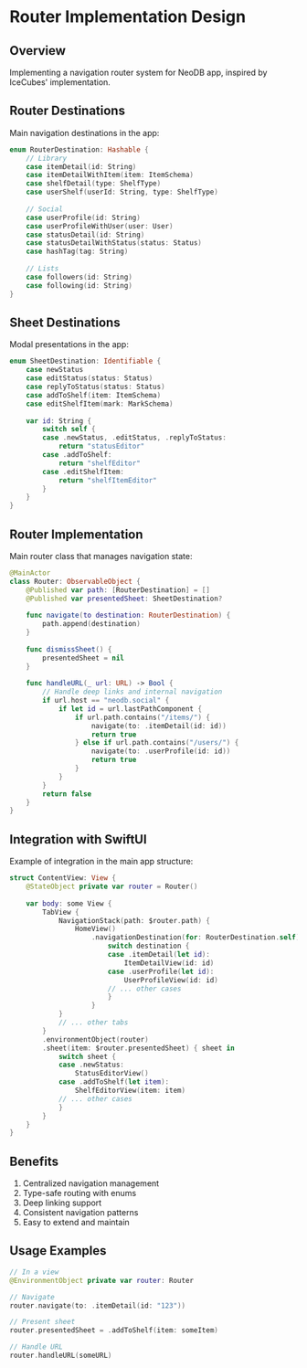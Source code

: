 # Router Implementation Design

## Overview
Implementing a navigation router system for NeoDB app, inspired by IceCubes' implementation.

## Router Destinations
Main navigation destinations in the app:

```swift
enum RouterDestination: Hashable {
    // Library
    case itemDetail(id: String)
    case itemDetailWithItem(item: ItemSchema)
    case shelfDetail(type: ShelfType)
    case userShelf(userId: String, type: ShelfType)
    
    // Social
    case userProfile(id: String)
    case userProfileWithUser(user: User)
    case statusDetail(id: String)
    case statusDetailWithStatus(status: Status)
    case hashTag(tag: String)
    
    // Lists
    case followers(id: String)
    case following(id: String)
}
```

## Sheet Destinations
Modal presentations in the app:

```swift
enum SheetDestination: Identifiable {
    case newStatus
    case editStatus(status: Status)
    case replyToStatus(status: Status)
    case addToShelf(item: ItemSchema)
    case editShelfItem(mark: MarkSchema)
    
    var id: String {
        switch self {
        case .newStatus, .editStatus, .replyToStatus:
            return "statusEditor"
        case .addToShelf:
            return "shelfEditor"
        case .editShelfItem:
            return "shelfItemEditor"
        }
    }
}
```

## Router Implementation
Main router class that manages navigation state:

```swift
@MainActor
class Router: ObservableObject {
    @Published var path: [RouterDestination] = []
    @Published var presentedSheet: SheetDestination?
    
    func navigate(to destination: RouterDestination) {
        path.append(destination)
    }
    
    func dismissSheet() {
        presentedSheet = nil
    }
    
    func handleURL(_ url: URL) -> Bool {
        // Handle deep links and internal navigation
        if url.host == "neodb.social" {
            if let id = url.lastPathComponent {
                if url.path.contains("/items/") {
                    navigate(to: .itemDetail(id: id))
                    return true
                } else if url.path.contains("/users/") {
                    navigate(to: .userProfile(id: id))
                    return true
                }
            }
        }
        return false
    }
}
```

## Integration with SwiftUI
Example of integration in the main app structure:

```swift
struct ContentView: View {
    @StateObject private var router = Router()
    
    var body: some View {
        TabView {
            NavigationStack(path: $router.path) {
                HomeView()
                    .navigationDestination(for: RouterDestination.self) { destination in
                        switch destination {
                        case .itemDetail(let id):
                            ItemDetailView(id: id)
                        case .userProfile(let id):
                            UserProfileView(id: id)
                        // ... other cases
                        }
                    }
            }
            // ... other tabs
        }
        .environmentObject(router)
        .sheet(item: $router.presentedSheet) { sheet in
            switch sheet {
            case .newStatus:
                StatusEditorView()
            case .addToShelf(let item):
                ShelfEditorView(item: item)
            // ... other cases
            }
        }
    }
}
```

## Benefits
1. Centralized navigation management
2. Type-safe routing with enums
3. Deep linking support
4. Consistent navigation patterns
5. Easy to extend and maintain

## Usage Examples
```swift
// In a view
@EnvironmentObject private var router: Router

// Navigate
router.navigate(to: .itemDetail(id: "123"))

// Present sheet
router.presentedSheet = .addToShelf(item: someItem)

// Handle URL
router.handleURL(someURL)
``` 